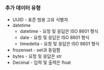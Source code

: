 ### 추가 데이터 유형
- UUID - 표준 범용 고유 식별자
- datetime
    - datetime - 요청 및 응답은 ISO 8601 형식
    - date - 요청 및 응답은 ISO 8601 형식
    - timedelta - 요청 및 응답은 ISO 8601 형식
- frozenset - set과 동일함
- bytes - 요청 및 응답은 str
- Decimal - 입력 및 출력은 float 
    